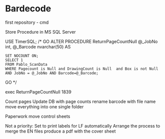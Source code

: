 # Bardecode
first repository - cmd 

Store Procedure in MS SQL Server

USE TimerSQL;
/*
GO
ALTER PROCEDURE ReturnPageCountNull 
    @_JobNo int,
	@_Barcode nvarchar(50)
AS 

    SET NOCOUNT ON;
    SELECT 1
    FROM Pablo_ScanData
    WHERE Pagecount is Null and DrawingCount is Null  and Box is not Null  AND JobNo = @_JobNo AND Barcode=@_Barcode;
GO
*/

exec ReturnPageCountNull 1839



Count pages
Update DB with page counts
rename barcode with file name
move everything into one single folder


Paperwork
move control sheets


Not a priority:
Set to print labels for LF automatically
Arrange the process to merge the EN files
produce a pdf with the cover sheet